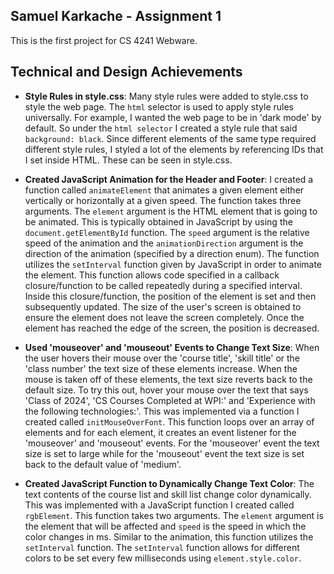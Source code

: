 
Samuel Karkache - Assignment 1
---
This is the first project for CS 4241 Webware. 

## Technical and Design Achievements

- **Style Rules in style.css**: Many style rules were added to style.css to style the web page. The `html` selector is used 
to apply style rules universally. For example, I wanted the web page to be in 'dark mode' by default. So under the `html selector`
I created a style rule that said `background: black`. Since different elements of the same type required different style rules,
I styled a lot of the elements by referencing IDs that I set inside HTML. These can be seen in style.css.

- **Created JavaScript Animation for the Header and Footer**: I created a function called `animateElement` that animates 
a given element either vertically or horizontally at a given speed. The function takes three arguments. The `element` argument
is the HTML element that is going to be animated. This is typically obtained in JavaScript by using the `document.getElementById`
function. The `speed` argument is the relative speed of the animation and the `animationDirection` argument is the direction of the animation
(specified by a direction enum). The function utilizes the `setInterval` function given by JavaScript in order to animate the
element. This function allows code specified in a callback closure/function to be called repeatedly during a specified interval.
Inside this closure/function, the position of the element is set and then subsequently updated. The size of the user's screen
is obtained to ensure the element does not leave the screen completely. Once the element has reached the edge of the screen, the position
is decreased.

- **Used 'mouseover' and 'mouseout' Events to Change Text Size**: When the user hovers their mouse over the 'course title', 
'skill title' or the 'class number' the text size of these elements increase. When the mouse is taken off of these elements,
the text size reverts back to the default size. To try this out, hover your mouse over the text that says 'Class of 2024',
'CS Courses Completed at WPI:' and 'Experience with the following technologies:'. This was implemented via a function I created 
called `initMouseOverFont`. This function loops over an array of elements and for each element, it creates an event listener for
the 'mouseover' and 'mouseout' events. For the 'mouseover' event the text size is set to large while for the 'mouseout' event the
text size is set back to the default value of 'medium'.

- **Created JavaScript Function to Dynamically Change Text Color**: The text contents of the course list and skill list change color
dynamically. This was implemented with a JavaScript function I created called `rgbElement`. This function takes two arguments. The
`element` argument is the element that will be affected and `speed` is the speed in which the color changes in ms. Similar to the 
animation, this function utilizes the `setInterval` function. The `setInterval` function allows for different colors to be set every
few milliseconds using `element.style.color`.
